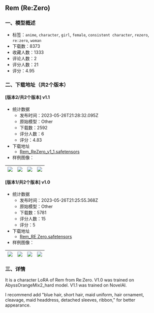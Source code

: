 ## Rem (Re:Zero)
### 一、模型概述

- 标签：`anime`, `character`, `girl`, `female`, `consistent character`, `rezero`, `re:zero`, `woman`
- 下载数：8373
- 收藏人数：1333
- 评论人数：2
- 评分人数：21
- 评分：4.95

### 二、下载地址（共2个版本）

#### [版本2/共2个版本] v1.1

- 统计数据
  - 发布时间：2023-05-26T21:28:32.095Z
  - 原始模型：Other
  - 下载数：2592
  - 评分人数：6
  - 评分：4.83
- 下载地址
  - [Rem_ReZero_v1_1.safetensors](https://civitai.com/api/download/models/82179)
- 样例图像：

| <img src="https://image.civitai.com/xG1nkqKTMzGDvpLrqFT7WA/7b8e84e1-0366-4596-94c8-4e65bd4536da/width=450/923991.jpeg" /> | <img src="https://image.civitai.com/xG1nkqKTMzGDvpLrqFT7WA/5fc6b31a-aa63-4070-bfc7-44c9349ade7d/width=450/923993.jpeg" /> | <img src="https://image.civitai.com/xG1nkqKTMzGDvpLrqFT7WA/152df12f-9f85-4c69-bf7d-f8a2ee48398f/width=450/923997.jpeg" /> | <img src="https://image.civitai.com/xG1nkqKTMzGDvpLrqFT7WA/afe8256c-406a-4186-a162-c4040e095664/width=450/923999.jpeg" /> |
| ---- | ---- | ---- | ---- |

#### [版本1/共2个版本] v1.0

- 统计数据
  - 发布时间：2023-05-26T21:25:55.368Z
  - 原始模型：Other
  - 下载数：5781
  - 评分人数：15
  - 评分：5
- 下载地址
  - [Rem_RE Zero.safetensors](https://civitai.com/api/download/models/11830)
- 样例图像：

| <img src="https://image.civitai.com/xG1nkqKTMzGDvpLrqFT7WA/378b2b65-cea1-4d82-837e-4128a97e1500/width=450/113010.jpeg" /> | <img src="https://image.civitai.com/xG1nkqKTMzGDvpLrqFT7WA/a303a815-8746-41e2-22de-e6df7412b400/width=450/113015.jpeg" /> | <img src="https://image.civitai.com/xG1nkqKTMzGDvpLrqFT7WA/d26582d9-40a5-473c-26d6-4478d0b07000/width=450/113014.jpeg" /> | <img src="https://image.civitai.com/xG1nkqKTMzGDvpLrqFT7WA/3e130c3f-2bf9-434c-ab07-954b79f52000/width=450/113013.jpeg" /> |
| ---- | ---- | ---- | ---- |


### 三、详情
<p>It is a character LoRA of Rem from Re:Zero. V1.0 was trained on AbyssOrangeMix2_hard model. V1.1 was trained on NovelAI.</p><p>I recommend add "blue hair, short hair, maid uniform, hair ornament, cleavage, maid headdress, detached sleeves, ribbon," for better appearance.</p>